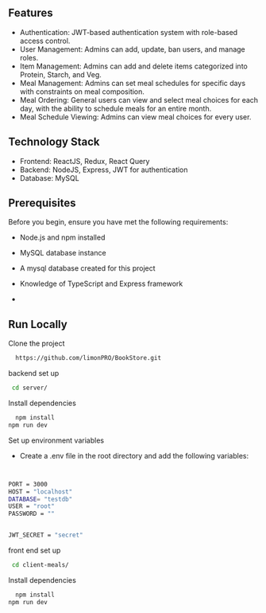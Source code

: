 

## Features

- Authentication: JWT-based authentication system with role-based access control.
- User Management: Admins can add, update, ban users, and manage roles.
- Item Management: Admins can add and delete items categorized into Protein, Starch, and Veg.
- Meal Management: Admins can set meal schedules for specific days with constraints on meal composition.
- Meal Ordering: General users can view and select meal choices for each day, with the ability to schedule meals for an entire month.
- Meal Schedule Viewing: Admins can view meal choices for every user.


##  Technology Stack
- Frontend: ReactJS, Redux, React Query
- Backend: NodeJS, Express, JWT for authentication
- Database: MySQL
## Prerequisites
Before you begin, ensure you have met the following requirements:
- Node.js and npm installed
- MySQL database instance
- A mysql database created for this project
- Knowledge of TypeScript and Express framework

- 
## Run Locally

Clone the project

```bash
  https://github.com/limonPRO/BookStore.git
```

backend set up

```bash
 cd server/
```

Install dependencies

```bash
  npm install
npm run dev
```



Set up environment variables
- Create a .env file in the root directory and add the following variables:

```bash


PORT = 3000
HOST = "localhost"
DATABASE= "testdb"
USER = "root"
PASSWORD = ""


JWT_SECRET = "secret"
```

front end set up

```bash
 cd client-meals/
```

Install dependencies

```bash
  npm install
npm run dev
```



